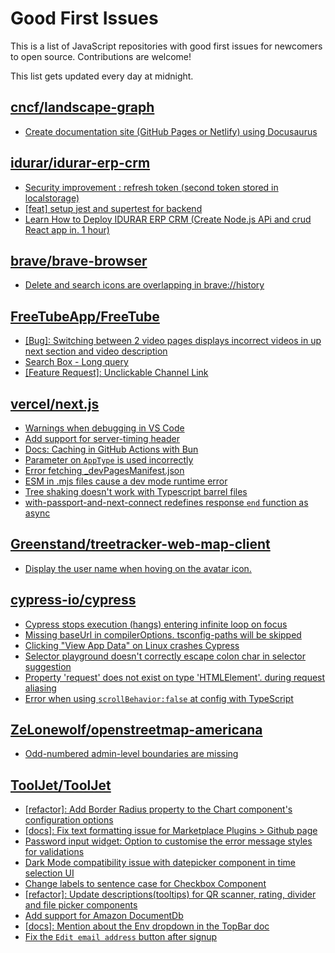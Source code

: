# Good First Issues

This is a list of JavaScript repositories with good first issues for newcomers to open source. Contributions are welcome!

This list gets updated every day at midnight.

## [cncf/landscape-graph](https://github.com/cncf/landscape-graph)

- [Create documentation site (GitHub Pages or Netlify) using Docusaurus](https://github.com/cncf/landscape-graph/issues/97)

## [idurar/idurar-erp-crm](https://github.com/idurar/idurar-erp-crm)

- [Security improvement : refresh token (second token stored in localstorage)](https://github.com/idurar/idurar-erp-crm/issues/204)
- [[feat] setup jest and supertest for backend](https://github.com/idurar/idurar-erp-crm/issues/346)
- [Learn How to Deploy IDURAR ERP CRM (Create Node.js APi and crud React app in. 1 hour)](https://github.com/idurar/idurar-erp-crm/issues/713)

## [brave/brave-browser](https://github.com/brave/brave-browser)

- [Delete and search icons are overlapping in brave://history](https://github.com/brave/brave-browser/issues/32399)

## [FreeTubeApp/FreeTube](https://github.com/FreeTubeApp/FreeTube)

- [[Bug]: Switching between 2 video pages displays incorrect videos in up next section and video description](https://github.com/FreeTubeApp/FreeTube/issues/2261)
- [Search Box - Long query](https://github.com/FreeTubeApp/FreeTube/issues/940)
- [[Feature Request]: Unclickable Channel Link](https://github.com/FreeTubeApp/FreeTube/issues/3193)

## [vercel/next.js](https://github.com/vercel/next.js)

- [Warnings when debugging in VS Code](https://github.com/vercel/next.js/issues/24349)
- [Add support for server-timing header](https://github.com/vercel/next.js/issues/12382)
- [Docs: Caching in GitHub Actions with Bun](https://github.com/vercel/next.js/issues/57079)
- [Parameter on `AppType` is used incorrectly](https://github.com/vercel/next.js/issues/42846)
- [Error fetching _devPagesManifest.json](https://github.com/vercel/next.js/issues/17274)
- [ESM in .mjs files cause a dev mode runtime error](https://github.com/vercel/next.js/issues/17806)
- [Tree shaking doesn't work with Typescript barrel files](https://github.com/vercel/next.js/issues/12557)
- [with-passport-and-next-connect redefines response `end` function as async](https://github.com/vercel/next.js/issues/51628)

## [Greenstand/treetracker-web-map-client](https://github.com/Greenstand/treetracker-web-map-client)

- [Display the user name when hoving on the avatar icon.](https://github.com/Greenstand/treetracker-web-map-client/issues/1742)

## [cypress-io/cypress](https://github.com/cypress-io/cypress)

- [Cypress stops execution (hangs) entering infinite loop on focus](https://github.com/cypress-io/cypress/issues/28746)
- [Missing baseUrl in compilerOptions. tsconfig-paths will be skipped](https://github.com/cypress-io/cypress/issues/15724)
- [Clicking "View App Data" on Linux crashes Cypress](https://github.com/cypress-io/cypress/issues/20774)
- [Selector playground doesn't correctly escape colon char in selector suggestion](https://github.com/cypress-io/cypress/issues/27258)
- [Property 'request' does not exist on type 'HTMLElement'. during request aliasing](https://github.com/cypress-io/cypress/issues/24823)
- [Error when using `scrollBehavior:false` at config with TypeScript](https://github.com/cypress-io/cypress/issues/28602)

## [ZeLonewolf/openstreetmap-americana](https://github.com/ZeLonewolf/openstreetmap-americana)

- [Odd-numbered admin-level boundaries are missing](https://github.com/ZeLonewolf/openstreetmap-americana/issues/481)

## [ToolJet/ToolJet](https://github.com/ToolJet/ToolJet)

- [[refactor]: Add Border Radius property to the Chart component's configuration options](https://github.com/ToolJet/ToolJet/issues/8502)
- [[docs]: Fix text formatting issue for Marketplace Plugins > Github page](https://github.com/ToolJet/ToolJet/issues/8595)
- [Password input widget: Option to customise the error message styles for validations](https://github.com/ToolJet/ToolJet/issues/4206)
- [Dark Mode compatibility issue with datepicker component in time selection UI](https://github.com/ToolJet/ToolJet/issues/7072)
- [Change labels to sentence case for Checkbox Component](https://github.com/ToolJet/ToolJet/issues/8429)
- [[refactor]: Update descriptions(tooltips) for QR scanner, rating, divider and file picker components](https://github.com/ToolJet/ToolJet/issues/7521)
- [Add support for Amazon DocumentDb](https://github.com/ToolJet/ToolJet/issues/8370)
- [[docs]: Mention about the Env dropdown in the TopBar doc](https://github.com/ToolJet/ToolJet/issues/8455)
- [Fix the `Edit email address` button after signup](https://github.com/ToolJet/ToolJet/issues/7802)

